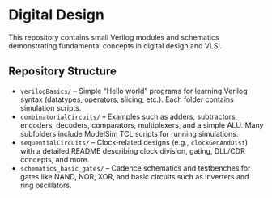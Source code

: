 # Digital Design

This repository contains small Verilog modules and schematics demonstrating
fundamental concepts in digital design and VLSI.

## Repository Structure
- `verilogBasics/` – Simple “Hello world” programs for learning Verilog syntax
  (datatypes, operators, slicing, etc.). Each folder contains simulation scripts.
- `combinatorialCircuits/` – Examples such as adders, subtractors, encoders,
  decoders, comparators, multiplexers, and a simple ALU. Many subfolders include
  ModelSim TCL scripts for running simulations.
- `sequentialCircuits/` – Clock‑related designs (e.g., `clockGenAndDist`) with a
  detailed README describing clock division, gating, DLL/CDR concepts, and more.
- `schematics_basic_gates/` – Cadence schematics and testbenches for gates like
  NAND, NOR, XOR, and basic circuits such as inverters and ring oscillators.
